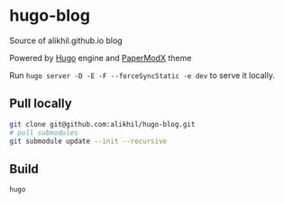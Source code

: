 # hugo-blog

Source of alikhil.github.io blog

Powered by [Hugo](https://gohugo.io) engine and [PaperModX](https://reorx.github.io/hugo-PaperModX/docs/f) theme

Run `hugo server -D -E -F --forceSyncStatic -e dev` to serve it locally.

## Pull locally

```bash
git clone git@github.com:alikhil/hugo-blog.git
# pull submodules
git submodule update --init --recursive
```

## Build

```bash
hugo
```